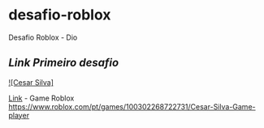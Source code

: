 # desafio-roblox
Desafio Roblox - Dio

## _Link Primeiro desafio_
[![Cesar Silva]](https://www.roblox.com/pt/games/100302268722731/Cesar-Silva-Game-player)

[Link](https://www.roblox.com/pt/games/100302268722731/Cesar-Silva-Game-player) - Game Roblox
https://www.roblox.com/pt/games/100302268722731/Cesar-Silva-Game-player
